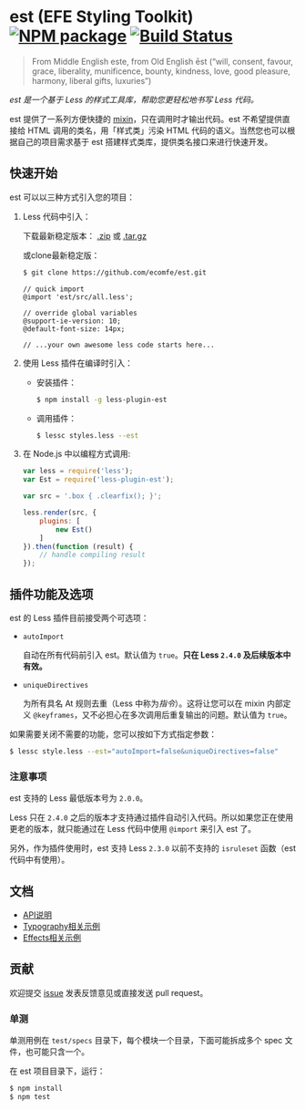 est (EFE Styling Toolkit) [![NPM package](https://img.shields.io/npm/v/less-plugin-est.svg)](https://www.npmjs.com/package/less-plugin-est) [![Build Status](https://api.travis-ci.org/ecomfe/est.svg)](https://travis-ci.org/ecomfe/est)
===

> From Middle English este, from Old English ēst (“will, consent, favour, grace, liberality, munificence, bounty, kindness, love, good pleasure, harmony, liberal gifts, luxuries”)

*est 是一个基于 Less 的样式工具库，帮助您更轻松地书写 Less 代码。*

est 提供了一系列方便快捷的 [mixin](http://lesscss.org/features/#mixins-feature)，只在调用时才输出代码。est 不希望提供直接给 HTML 调用的类名，用「样式类」污染 HTML 代码的语义。当然您也可以根据自己的项目需求基于 est 搭建样式类库，提供类名接口来进行快速开发。


## 快速开始

est 可以以三种方式引入您的项目：

1. Less 代码中引入：

    下载最新稳定版本：
    [.zip](https://github.com/ecomfe/est/archive/master.zip) 或 [.tar.gz](https://github.com/ecomfe/est/archive/master.tar.gz)

    或clone最新稳定版：

    ```bash
    $ git clone https://github.com/ecomfe/est.git
    ```

    ```less
    // quick import
    @import 'est/src/all.less';

    // override global variables
    @support-ie-version: 10;
    @default-font-size: 14px;

    // ...your own awesome less code starts here...
    ```

2. 使用 Less 插件在编译时引入：

    * 安装插件：

        ```bash
        $ npm install -g less-plugin-est
        ```

    * 调用插件：

        ```bash
        $ lessc styles.less --est
        ```

3. 在 Node.js 中以编程方式调用:

    ```js
    var less = require('less');
    var Est = require('less-plugin-est');

    var src = '.box { .clearfix(); }';

    less.render(src, {
        plugins: [
            new Est()
        ]
    }).then(function (result) {
        // handle compiling result
    });
    ```


## 插件功能及选项

est 的 Less 插件目前接受两个可选项：

* `autoImport`

    自动在所有代码前引入 est。默认值为 `true`。**只在 Less `2.4.0` 及后续版本中有效。**
     

* `uniqueDirectives`

    为所有具名 At 规则去重（Less 中称为*指令*）。这将让您可以在 mixin 内部定义 `@keyframes`，又不必担心在多次调用后重复输出的问题。默认值为 `true`。

如果需要关闭不需要的功能，您可以按如下方式指定参数：

```bash
$ lessc style.less --est="autoImport=false&uniqueDirectives=false"
```

### 注意事项

est 支持的 Less 最低版本号为 `2.0.0`。

Less 只在 `2.4.0` 之后的版本才支持通过插件自动引入代码。所以如果您正在使用更老的版本，就只能通过在 Less 代码中使用 `@import` 来引入 est 了。

另外，作为插件使用时，est 支持 Less `2.3.0` 以前不支持的 `isruleset` 函数（est 代码中有使用）。

## 文档

* [API说明](http://ecomfe.github.io/est/)
* [Typography相关示例](http://ecomfe.github.io/est/example/typography.html)
* [Effects相关示例](http://ecomfe.github.io/est/example/effects.html)


## 贡献

欢迎提交 [issue](https://github.com/ecomfe/est/issues) 发表反馈意见或直接发送 pull request。

### 单测

单测用例在 `test/specs` 目录下，每个模块一个目录，下面可能拆成多个 spec 文件，也可能只含一个。

在 est 项目目录下，运行：

```bash
$ npm install
$ npm test
```
